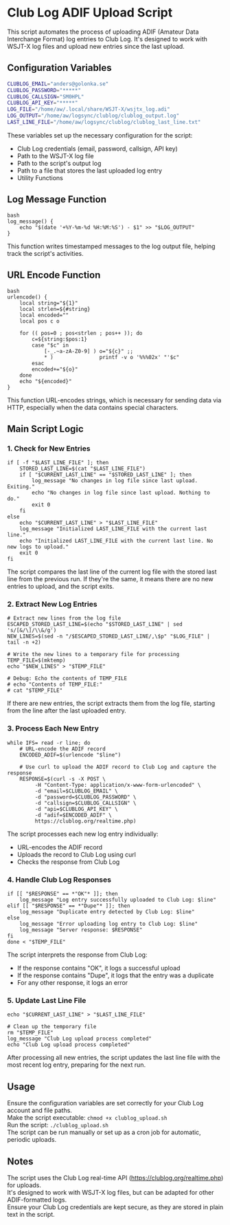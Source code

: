 

# Club Log ADIF Upload Script

This script automates the process of uploading ADIF (Amateur Data Interchange Format) log entries to Club Log. It's designed to work with WSJT-X log files and upload new entries since the last upload.

## Configuration Variables

```bash
CLUBLOG_EMAIL="anders@golonka.se"
CLUBLOG_PASSWORD="*****"
CLUBLOG_CALLSIGN="SM0HPL"
CLUBLOG_API_KEY="*****"
LOG_FILE="/home/aw/.local/share/WSJT-X/wsjtx_log.adi"
LOG_OUTPUT="/home/aw/logsync/clublog/clublog_output.log"
LAST_LINE_FILE="/home/aw/logsync/clublog/clublog_last_line.txt"
````

These variables set up the necessary configuration for the script:  
- Club Log credentials (email, password, callsign, API key)  
- Path to the WSJT-X log file  
- Path to the script's output log  
- Path to a file that stores the last uploaded log entry  
- Utility Functions
   
## Log Message Function
````
bash
log_message() {
    echo "$(date '+%Y-%m-%d %H:%M:%S') - $1" >> "$LOG_OUTPUT"
}
````
This function writes timestamped messages to the log output file, helping track the script's activities.

## URL Encode Function
````
bash
urlencode() {
    local string="${1}"
    local strlen=${#string}
    local encoded=""
    local pos c o

    for (( pos=0 ; pos<strlen ; pos++ )); do
        c=${string:$pos:1}
        case "$c" in
            [-_.~a-zA-Z0-9] ) o="${c}" ;;
            * )               printf -v o '%%%02x' "'$c"
        esac
        encoded+="${o}"
    done
    echo "${encoded}"
}
````
This function URL-encodes strings, which is necessary for sending data via HTTP, especially when the data contains special characters.

## Main Script Logic

### 1. Check for New Entries
````
if [ -f "$LAST_LINE_FILE" ]; then
    STORED_LAST_LINE=$(cat "$LAST_LINE_FILE")
    if [ "$CURRENT_LAST_LINE" == "$STORED_LAST_LINE" ]; then
        log_message "No changes in log file since last upload. Exiting."
        echo "No changes in log file since last upload. Nothing to do."
        exit 0
    fi
else
    echo "$CURRENT_LAST_LINE" > "$LAST_LINE_FILE"
    log_message "Initialized LAST_LINE_FILE with the current last line."
    echo "Initialized LAST_LINE_FILE with the current last line. No new logs to upload."
    exit 0
fi
````
The script compares the last line of the current log file with the stored last line from the previous run. If they're the same, it means there are no new entries to upload, and the script exits.

### 2. Extract New Log Entries
````
# Extract new lines from the log file
ESCAPED_STORED_LAST_LINE=$(echo "$STORED_LAST_LINE" | sed 's/[&/\]/\\&/g')
NEW_LINES=$(sed -n "/$ESCAPED_STORED_LAST_LINE/,\$p" "$LOG_FILE" | tail -n +2)

# Write the new lines to a temporary file for processing
TEMP_FILE=$(mktemp)
echo "$NEW_LINES" > "$TEMP_FILE"

# Debug: Echo the contents of TEMP_FILE
# echo "Contents of TEMP_FILE:"
# cat "$TEMP_FILE"
````
If there are new entries, the script extracts them from the log file, starting from the line after the last uploaded entry.

### 3. Process Each New Entry
````
while IFS= read -r line; do
    # URL-encode the ADIF record
    ENCODED_ADIF=$(urlencode "$line")
    
    # Use curl to upload the ADIF record to Club Log and capture the response
    RESPONSE=$(curl -s -X POST \
         -H "Content-Type: application/x-www-form-urlencoded" \
         -d "email=$CLUBLOG_EMAIL" \
         -d "password=$CLUBLOG_PASSWORD" \
         -d "callsign=$CLUBLOG_CALLSIGN" \
         -d "api=$CLUBLOG_API_KEY" \
         -d "adif=$ENCODED_ADIF" \
         https://clublog.org/realtime.php)
````
The script processes each new log entry individually:  
- URL-encodes the ADIF record  
- Uploads the record to Club Log using curl  
- Checks the response from Club Log  

### 4. Handle Club Log Responses
````
if [[ "$RESPONSE" == *"OK"* ]]; then
    log_message "Log entry successfully uploaded to Club Log: $line"
elif [[ "$RESPONSE" == *"Dupe"* ]]; then
    log_message "Duplicate entry detected by Club Log: $line"
else
    log_message "Error uploading log entry to Club Log: $line"
    log_message "Server response: $RESPONSE"
fi
done < "$TEMP_FILE"
````
The script interprets the response from Club Log:  
- If the response contains "OK", it logs a successful upload  
- If the response contains "Dupe", it logs that the entry was a duplicate  
- For any other response, it logs an error  

### 5. Update Last Line File
````
echo "$CURRENT_LAST_LINE" > "$LAST_LINE_FILE"

# Clean up the temporary file
rm "$TEMP_FILE"
log_message "Club Log upload process completed"
echo "Club Log upload process completed"
````
After processing all new entries, the script updates the last line file with the most recent log entry, preparing for the next run.

## Usage
Ensure the configuration variables are set correctly for your Club Log account and file paths.  
Make the script executable: ````chmod +x clublog_upload.sh````  
Run the script: ````./clublog_upload.sh````  
The script can be run manually or set up as a cron job for automatic, periodic uploads.  

## Notes
The script uses the Club Log real-time API (https://clublog.org/realtime.php) for uploads.  
It's designed to work with WSJT-X log files, but can be adapted for other ADIF-formatted logs.  
Ensure your Club Log credentials are kept secure, as they are stored in plain text in the script.  


